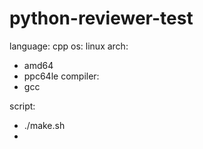 # python-reviewer-test
language: cpp
os: linux
arch:
 - amd64
 - ppc64le
compiler:
  - gcc

script:
  - ./make.sh
  - 
